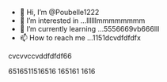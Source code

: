 - 👋 Hi, I’m @Poubelle1222
- 👀 I’m interested in ...llllllmmmmmmmm
- 🌱 I’m currently learning ...5556669vb666lll
- 📫 How to reach me ...1151dcvdfdfdfx
<!---kkkkk
Poubelle1222/Poubelle1222 is a ✨ special ✨ reposdddfdffddffgfgfgg6mmmm
--->    cvcvvccvddfdfdf66
6516511516516
165161
1616
